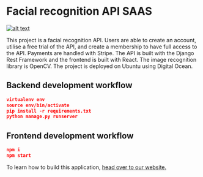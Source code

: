 # Facial recognition API SAAS

[![alt text](https://github.com/justdjango/facial-recognition-saas/blob/master/thumbnail.png "Logo")](https://www.justdjango.com)

This project is a facial recognition API. Users are able to create an account, utilise a free trial of the API, and create a membership to have full access to the API. Payments are handled with Stripe. The API is built with the Django Rest Framework and the frontend is built with React. The image recognition library is OpenCV. The project is deployed on Ubuntu using Digital Ocean.

## Backend development workflow

```json
virtualenv env
source env/bin/activate
pip install -r requirements.txt
python manage.py runserver
```

## Frontend development workflow

```json
npm i
npm start
```

To learn how to build this application, [head over to our website.](https://www.justdjango.com)
